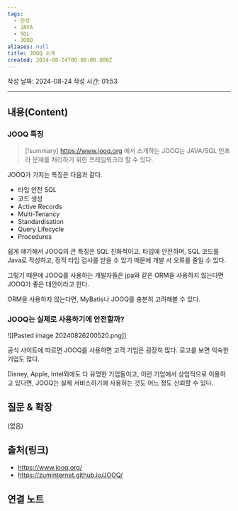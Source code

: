 ```yaml
---
tags:
  - 완성
  - JAVA
  - SQL
  - JOOQ
aliases: null
title: JOOQ 소개
created: 2024-08-24T00:00:00.000Z
---
```

작성 날짜: 2024-08-24
작성 시간: 01:53


----
## 내용(Content)

### JOOQ 특징

>[!summary]
>https://www.jooq.org 에서 소개하는 JOOQ는 JAVA/SQL 인프라 문제를 처리하기 위한 프레임워크라 할 수 있다.
>

JOOQ가 가지는 특징은 다음과 같다.

- 타입 안전 SQL
- 코드 생성
- Active Records
- Multi-Tenancy
- Standardisation
- Query Lifecycle
- Procedures

쉽게 얘기해서 JOOQ의 큰 특징은 SQL 친화적이고, 타입에 안전하며, SQL 코드를 Java로 작성하고, 정적 타입 검사를 받을 수 있기 때문에 개발 시 오류를 줄일 수 있다.

그렇기 때문에 JOOQ를 사용하는 개발자들은 jpa와 같은 ORM을 사용하지 않는다면 JOOQ가 좋은 대안이라고 한다.

ORM을 사용하지 않는다면, MyBatis나 JOOQ를 충분히 고려해볼 수 있다.

### JOOQ는 실제로 사용하기에 안전할까?

![[Pasted image 20240826200520.png]]

공식 사이트에 따르면 JOOQ를 사용하면 고객 기업은 굉장히 많다. 로고를 보면 익숙한 기업도 많다.

Disney, Apple, Intel외에도 다 유명한 기업들이고, 이런 기업에서 상업적으로 이용하고 있다면, JOOQ는 실제 서비스하기에 사용하는 것도 어느 정도 신뢰할 수 있다.

## 질문 & 확장

(없음)

## 출처(링크)

- https://www.jooq.org/
- https://zuminternet.github.io/JOOQ/
## 연결 노트

